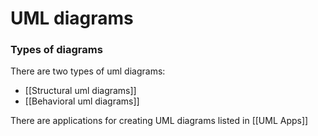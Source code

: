 # UML diagrams


### Types of diagrams

There are two types of uml diagrams:
- [[Structural uml diagrams]]
- [[Behavioral uml diagrams]]


There are applications for creating UML diagrams listed in [[UML Apps]]
